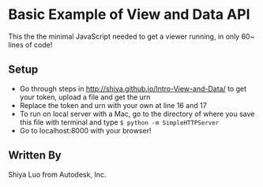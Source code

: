 # Basic Example of View and Data API
This the the minimal JavaScript needed to get a viewer running, in only 60~ lines of code!

## Setup
- Go through steps in http://shiya.github.io/Intro-View-and-Data/ to get your token, upload a file and get the urn
- Replace the token and urn with your own at line 16 and 17
- To run on local server with a Mac, go to the directory of where you save this file with terminal and type `$ python -m SimpleHTTPServer`
- Go to localhost:8000 with your browser!

## Written By
Shiya Luo from Autodesk, Inc.
